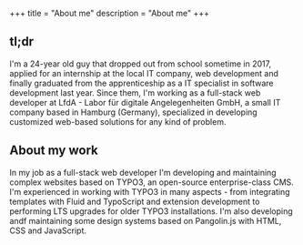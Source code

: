 +++
title = "About me"
description = "About me"
+++

## tl;dr
I'm a 24-year old guy that dropped out from school sometime in 2017, applied for an internship at the local IT company, web development and finally graduated from the apprenticeship as a IT specialist in software development last year.
Since them, I'm working as a full-stack web developer at LfdA - Labor für digitale Angelegenheiten GmbH, a small IT company based in Hamburg (Germany), specialized in developing customized web-based solutions for any kind of problem.

## About my work
In my job as a full-stack web developer I'm developing and maintaining complex websites based on TYPO3, an open-source enterprise-class CMS. I'm experienced in working with TYPO3 in many aspects - from integrating templates with Fluid and TypoScript and extension development to performing LTS upgrades for older TYPO3 installations. I'm also developing andf maintaining some design systems based on Pangolin.js with HTML, CSS and JavaScript.